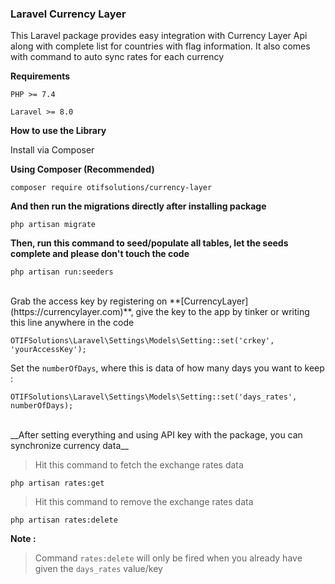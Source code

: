 ### Laravel Currency Layer

This Laravel package provides easy integration with Currency Layer Api along with complete list for countries with flag information. It also comes with command to auto sync rates for each currency 

__Requirements__

```PHP >= 7.4``` 

```Laravel >= 8.0```

__How to use the Library__


Install via Composer

__Using Composer (Recommended)__


```
composer require otifsolutions/currency-layer 
```

__And then run the migrations directly after installing package__

```
php artisan migrate
```

__Then, run this command to seed/populate all tables, let the seeds complete and please don't touch the code__

```
php artisan run:seeders
```

<br>
Grab the access key by registering on **[CurrencyLayer](https://currencylayer.com)**, give the key to the app by tinker or writing this line anywhere in the code

```
OTIFSolutions\Laravel\Settings\Models\Setting::set('crkey', 'yourAccessKey');
```

Set the `numberOfDays`, where this is data of how many days you want to keep :

```
OTIFSolutions\Laravel\Settings\Models\Setting::set('days_rates', numberOfDays);
```

<br>
__After setting everything and using API key with the package, you can synchronize currency data__

> Hit this command to fetch the exchange rates data

```
php artisan rates:get
```

> Hit this command to remove the exchange rates data

```
php artisan rates:delete
```

**Note :**

> Command `rates:delete` will only be fired when you already have given the `days_rates` value/key